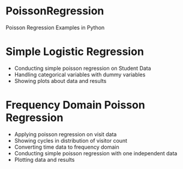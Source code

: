 # PoissonRegression
Poisson Regression Examples in Python

# Simple Logistic Regression
- Conducting simple poisson regression on Student Data
- Handling categorical variables with dummy variables
- Showing plots about data and results

# Frequency Domain Poisson Regression
- Applying poisson regression on visit data
- Showing cycles in distribution of visitor count
- Converting time data to frequency domain
- Conducting simple poisson regression with one independent data
- Plotting data and results


